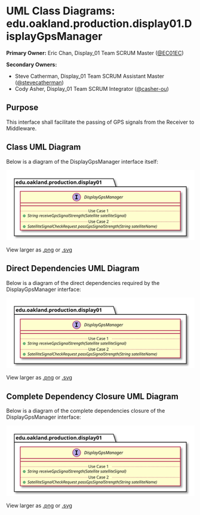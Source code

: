 # UML Class Diagrams: edu.oakland.production.display01.DisplayGpsManager

**Primary Owner:** Eric Chan, Display_01 Team SCRUM Master ([@EC01EC](https://github.com/EC01EC/))

**Secondary Owners:**

- Steve Catherman, Display_01 Team SCRUM Assistant Master ([@stevecatherman](https://github.com/stevecatherman/))
- Cody Asher, Display_01 Team SCRUM Integrator ([@casher-ou](https://github.com/casher-ou/))

## Purpose

This interface shall facilitate the passing of GPS signals from the Receiver to Middleware.

## Class UML Diagram

Below is a diagram of the DisplayGpsManager interface itself:

![DisplayGpsManager](./DisplayGpsManager.svg)

View larger as [.png](./DisplayGpsManager.png) or [.svg](./DisplayGpsManager.svg)

## Direct Dependencies UML Diagram

Below is a diagram of the direct dependencies required by the DisplayGpsManager interface:

![DisplayGpsManager Direct Dependencies](./DisplayGpsManager_DirectDependencies.svg)

View larger as [.png](./DisplayGpsManager_DirectDependencies.png) or [.svg](./DisplayGpsManager_DirectDependencies.svg)

## Complete Dependency Closure UML Diagram

Below is a diagram of the complete dependencies closure of the DisplayGpsManager interface:

![DisplayGpsManager Dependency Closure](./DisplayGpsManager_Closure.svg)

View larger as [.png](./DisplayGpsManager_Closure.png) or [.svg](./DisplayGpsManager_Closure.svg)
